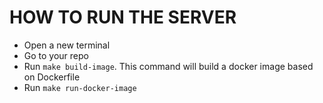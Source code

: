 # HOW TO RUN THE SERVER
- Open a new terminal
- Go to your repo
- Run `make build-image`. This command will build a docker image based on Dockerfile
- Run `make run-docker-image`